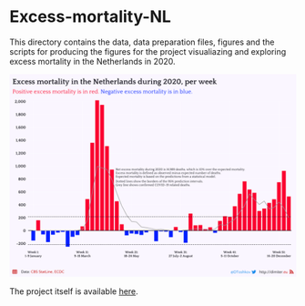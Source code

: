 # Excess-mortality-NL

This directory contains the data, data preparation files, figures and the scripts for producing the figures for the project visualiazing and exploring excess mortality in the Netherlands in 2020. 

![alt text](https://raw.githubusercontent.com/demetriodor/Excess-mortality-NL/main/figures/F_NL_excess_mortality_19012021.png)

The project itself is available [here](http://dimiter.eu/Visualizations_files/nlmortality/Excess-Mortality-in-the-Netherlands.html). 
